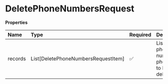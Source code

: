 # DeletePhoneNumbersRequest

**Properties**

| Name    | Type                                | Required | Description                                      |
| :------ | :---------------------------------- | :------- | :----------------------------------------------- |
| records | List[DeletePhoneNumbersRequestItem] | ✅       | List of phone numbers or phone IDs to be deleted |

<!-- This file was generated by liblab | https://liblab.com/ -->
